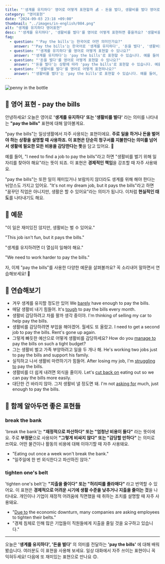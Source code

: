 ```yaml
---
title: "'생계를 유지하다' 영어로 어떻게 표현할까 💰 - 돈을 벌다, 생활비를 벌다 영어로"
category: "영어표현"
date: "2024-09-03 23:18 +09:00"
thumbnail: "../images/in-english/084.png"
alt: "생계를 유지하다 영어표현"
desc: "'생계를 유지하다', '생활비를 벌다'를 영어로 어떻게 표현하면 좋을까요? '생활비를 벌기 위해 일자리를 찾아야 해요', '꿈꾸던 직업은 아니지만, 생활은 할 수 있어요' 등을 영어로 표현하는 법을 배워봅시다. 다양한 예문을 통해서 연습하고 본인의 표현으로 만들어 보세요."
faq:
  - question: "'Pay the bills'는 한국어로 어떤 의미인가요?"
    answer: "'Pay the bills'는 한국어로 '생계를 유지하다', '돈을 벌다', '생활비를 벌다', '생계를 꾸리다' 등으로 번역될 수 있습니다."
  - question: "'생계를 유지하다'를 영어로 어떻게 표현할 수 있나요?"
    answer: "'생계를 유지하다'는 'pay the bills'로 표현할 수 있습니다. 예를 들어, '생계를 유지하려면 더 열심히 일해야 해요'는 'We need to work harder to pay the bills'로 말할 수 있습니다."
  - question: "'돈을 벌다'를 영어로 어떻게 표현할 수 있나요?"
    answer: "'돈을 벌다'는 상황에 따라 'pay the bills'로 표현할 수 있습니다. 예를 들어, '생활비를 벌기 위해 일자리를 찾아야 해요'는 'I need to find a job to pay the bills'로 말할 수 있습니다."
  - question: "'생활비를 벌다'를 영어로 어떻게 표현하나요?"
    answer: "'생활비를 벌다'는 'pay the bills'로 표현할 수 있습니다. 예를 들어, '이 일은 재미있진 않지만, 생활비는 벌 수 있어요'는 'This job isn't fun, but it pays the bills'로 말할 수 있습니다."
---
```


![penny in the bottle](../images/in-english/084-1.avif)

## 🌟 영어 표현 - pay the bills

안녕하세요! 오늘은 영어로 **'생계를 유지하다' 또는 '생활비를 벌다'** 라는 의미를 나타내는 **"pay the bills"** 표현에 대해 알아볼게요.

"pay the bills"는 일상생활에서 자주 사용되는 표현이에요. **주로 일을 하거나 돈을 벌어야 하는 상황을 설명할 때 사용하죠. 이 표현은 단순히 청구서를 지불한다는 의미를 넘어서 생활에 필요한 모든 비용을 감당한다는 뜻**을 담고 있어요. 💼

예를 들어, "I need to find a job to pay the bills"라고 하면 "생활비를 벌기 위해 일자리를 찾아야 해요"라는 뜻이 되죠. 이 표현은 **경제적인 책임**을 강조할 때 자주 사용돼요.

"pay the bills"는 또한 일이 재미있거나 보람차지 않더라도 생계를 위해 해야 한다는 뉘앙스도 가지고 있어요. "It's not my dream job, but it pays the bills"라고 하면 "꿈꾸던 직업은 아니지만, 생활은 할 수 있어요"라는 의미가 됩니다. 이처럼 **현실적인 태도**를 나타내기도 해요.

## 📖 예문

"이 일은 재미있진 않지만, 생활비는 벌 수 있어요."

"This job isn't fun, but it pays the bills."

"생계를 유지하려면 더 열심히 일해야 해요."

"We need to work harder to pay the bills."

자, 이제 "pay the bills"를 사용한 다양한 예문을 살펴볼까요? 꼭 소리내어 말하면서 연습해보세요! 🚀

## 💬 연습해보기

<ul data-interactive-list>
  <li data-interactive-item>
    <span data-toggler>겨우 생계를 유지할 정도만 있어</span>
    <span data-answer>We <a href="/blog/in-english/078.barely/">barely</a> have enough to pay the bills.</span>
  </li>
  <li data-interactive-item>
    <span data-toggler>매달 생활비 내기 힘들어.</span>
    <span data-answer>It's <a href="/blog/in-english/183.tough/">tough</a> to pay the bills every month.</span>
  </li>
  <li data-interactive-item>
    <span data-toggler>생활비 감당하려고 차를 팔까 생각 중이야.</span>
    <span data-answer>I'm thinking of selling my car to help pay the bills.</span>
  </li>
  <li data-interactive-item>
    <span data-toggler>생활비를 감당하려면 부업을 해야겠어. 월세도 또 올랐고.</span>
    <span data-answer>I need to get a second job to pay the bills. Rent's gone up again.</span>
  </li>
  <li data-interactive-item>
    <span data-toggler>그렇게 빠듯한 예산으로 어떻게 생활비를 감당하세요?</span>
    <span data-answer>How do you <a href="/blog/in-english/175.manage-to/">manage to</a> pay the bills on such a tight budget?</span>
  </li>
  <li data-interactive-item>
    <span data-toggler>그는 생활비 벌고 가족 부양하려고 일을 두 개나 해.</span>
    <span data-answer>He's working two jobs just to pay the bills and support his family.</span>
  </li>
  <li data-interactive-item>
    <span data-toggler>실직하고 나서 생활비 마련하기가 힘들어.</span>
    <span data-answer>After losing my job, I'm <a href="/blog/잘-안돼-영어표현/">struggling to</a> pay the bills.</span>
  </li>
  <li data-interactive-item>
    <span data-toggler>생활비를 더 쉽게 내려면 외식을 줄이자.</span>
    <span data-answer>Let's <a href="/blog/in-english/059.cut-back-on/">cut back on</a> eating out so we can pay the bills more easily.</span>
  </li>
  <li data-interactive-item>
    <span data-toggler>대단한 건 바라지 않아. 그저 생활비 낼 정도면 돼.</span>
    <span data-answer>I'm not <a href="/blog/in-english/125.ask-for/">asking for</a> much, just enough to pay the bills.</span>
  </li>
</ul>

## 🤝 함께 알아두면 좋은 표현들

### break the bank

'break the bank'는 **"재정적으로 파산하다" 또는 "엄청난 비용이 들다"** 라는 뜻이에요. 주로 **부정문**으로 사용되어 **"그렇게 비싸지 않다" 또는 "감당할 만하다"** 는 의미로 쓰여요. 어떤 물건이나 활동의 비용에 대해 이야기할 때 자주 사용돼요.

- "Eating out once a week won't break the bank."
- "일주일에 한 번 외식한다고 파산하진 않아."

### tighten one's belt

'tighten one's belt'는 **"지출을 줄이다" 또는 "허리띠를 졸라매다"** 라고 번역할 수 있어요. 이 표현은 **경제적으로 어려운 시기에 생활 수준을 낮추거나 지출을 줄이는 것**을 나타내요. 개인이나 기업이 재정적 어려움에 직면했을 때 취하는 조치를 설명할 때 자주 사용돼요.

- "[Due to](/blog/in-english/335.due-to/) the economic downturn, many companies are asking employees to tighten their belts."
- "경제 침체로 인해 많은 기업들이 직원들에게 지출을 줄일 것을 요구하고 있습니다."

---

오늘은 **'생계를 유지하다', '돈을 벌다'** 의 의미를 전달하는 **'pay the bills'** 에 대해 배워봤습니다. 여러분도 이 표현을 사용해 보세요. 일상 대화에서 자주 쓰이는 표현이니 꼭 익혀두세요! 다음에 또 재미있는 표현으로 만나요 😊.
